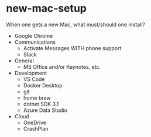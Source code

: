 # new-mac-setup
When one gets a new Mac, what must/should one install?

- Google Chrome
- Communications
  - Activate Messages WITH phone support
  - Slack
- General
  - MS Office and/or Keynotes, etc.
- Development
  - VS Code
  - Docker Desktop
  - git
  - home brew
  - dotnet SDK 3.1
  - Azure Data Studio
- Cloud
  - OneDrive
  - CrashPlan
